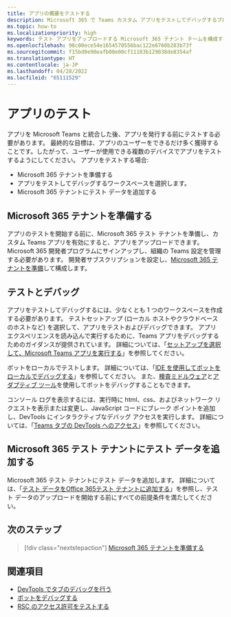 ```yaml
---
title: アプリの概要をテストする
description: Microsoft 365 で Teams カスタム アプリをテストしてデバッグするプロセスについて説明します。
ms.topic: how-to
ms.localizationpriority: high
keywords: テスト アプリをアップロードする Microsoft 365 テナント チームを構成する
ms.openlocfilehash: 98c00ece54e1654570556bac122e6760b283b73f
ms.sourcegitcommit: f15bd0e90eafb00e00cf11183b129038de8354af
ms.translationtype: HT
ms.contentlocale: ja-JP
ms.lasthandoff: 04/28/2022
ms.locfileid: "65111529"
---
```

# <a name="test-your-app"></a>アプリのテスト

アプリを Microsoft Teams と統合した後、アプリを発行する前にテストする必要があります。 最終的な目標は、アプリのユーザーをできるだけ多く獲得することです。したがって、ユーザーが使用できる複数のデバイスでアプリをテストするようにしてください。 アプリをテストする場合:

* Microsoft 365 テナントを準備する
* アプリをテストしてデバッグするワークスペースを選択します。
* Microsoft 365 テナントにテスト データを追加する

## <a name="prepare-your-microsoft-365-tenant"></a>Microsoft 365 テナントを準備する

アプリのテストを開始する前に、Microsoft 365 テスト テナントを準備し、カスタム Teams アプリを有効にすると、アプリをアップロードできます。 Microsoft 365 開発者プログラムにサインアップし、組織の Teams 設定を管理する必要があります。 開発者サブスクリプションを設定し、[Microsoft 365 テナントを準備](~/concepts/build-and-test/prepare-your-o365-tenant.md)して構成します。

## <a name="test-and-debug"></a>テストとデバッグ

アプリをテストしてデバッグするには、少なくとも 1 つのワークスペースを作成する必要があります。 テストセットアップ (ローカル ホストやクラウドベースのホストなど) を選択して、アプリをテストおよびデバッグできます。 アプリ エクスペリエンスを読み込んで実行するために、Teams アプリをデバッグするためのガイダンスが提供されています。 詳細については、「[セットアップを選択して、Microsoft Teams アプリを実行する](~/concepts/build-and-test/debug.md)」を参照してください。

ボットをローカルでテストします。 詳細については、「[IDE を使用してボットをローカルでデバッグする](~/bots/how-to/debug/locally-with-an-ide.md)」を参照してください。 また、[検査ミドルウェア](/azure/bot-service/bot-service-debug-inspection-middleware?view=azure-bot-service-4.0&tabs=csharp&preserve-view=true)と[アダプティブ ツール](/azure/bot-service/bot-service-debug-adaptive-tools?view=azure-bot-service-4.0&preserve-view=true)を使用してボットをデバッグすることもできます。

コンソール ログを表示するには、実行時に html、css、およびネットワーク リクエストを表示または変更し、JavaScript コードにブレーク ポイントを追加し、DevTools にインタラクティブなデバッグ アクセスを実行します。 詳細については、「[Teams タブの DevTools へのアクセス](~/tabs/how-to/developer-tools.md)」を参照してください。

## <a name="add-test-data-to-your-microsoft-365-tenant"></a>Microsoft 365 テスト テナントにテスト データを追加する

Microsoft 365 テスト テナントにテスト データを追加します。 詳細については、「[テスト データをOffice 365テスト テナントに追加する](~/concepts/build-and-test/test-data.md)」を参照し、テスト データのアップロードを開始する前にすべての前提条件を満たしてください。

## <a name="next-step"></a>次のステップ

> [!div class="nextstepaction"]
> [Microsoft 365 テナントを準備する](~/concepts/build-and-test/prepare-your-o365-tenant.md)

## <a name="see-also"></a>関連項目

* [DevTools でタブのデバッグを行う](~/tabs/how-to/developer-tools.md)
* [ボットをデバッグする](~/bots/how-to/debug/locally-with-an-ide.md)
* [RSC のアクセス許可をテストする](~/graph-api/rsc/test-resource-specific-consent.md)
